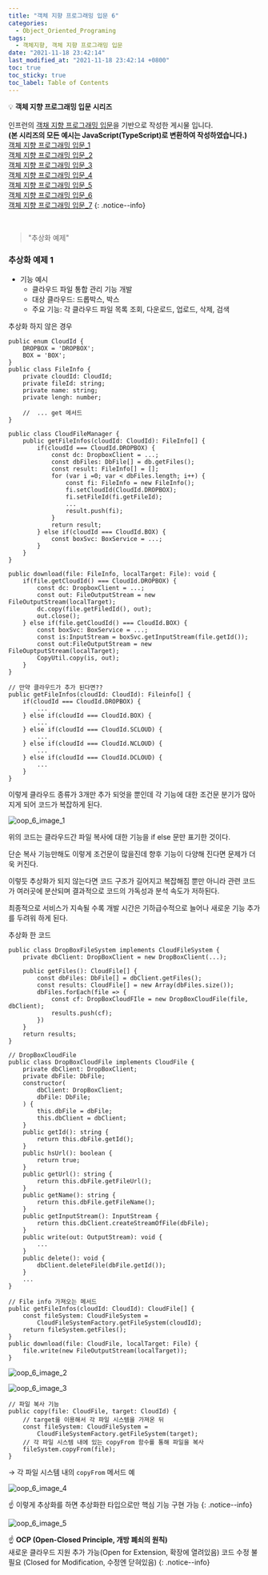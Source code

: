```yaml
---
title: "객체 지향 프로그래밍 입문 6"
categories:
  - Object_Oriented_Programing
tags:
  - 객체지향, 객체 지향 프로그래밍 입문
date: "2021-11-18 23:42:14"
last_modified_at: "2021-11-18 23:42:14 +0800"
toc: true
toc_sticky: true
toc_label: Table of Contents
---
```


💡 **객체 지향 프로그래밍 입문 시리즈**
<br><br> 인프런의 [객채 지향 프로그래밍 입문](https://www.inflearn.com/course/%EA%B0%9D%EC%B2%B4-%EC%A7%80%ED%96%A5-%ED%94%84%EB%A1%9C%EA%B7%B8%EB%9E%98%EB%B0%8D-%EC%9E%85%EB%AC%B8)을 기반으로 작성한 게시물 입니다.
<br> **(본 시리즈의 모든 예시는 JavaScript(TypeScript)로 변환하여 작성하였습니다.)**
<br> [객체 지향 프로그래밍 입문_1](https://kljopu.github.io/object_oriented_programing/oop_start_1/)
<br> [객체 지향 프로그래밍 입문_2](https://kljopu.github.io/object_oriented_programing/oop_start_2/)
<br> [객체 지향 프로그래밍 입문\_3](https://kljopu.github.io/object_oriented_programing/oop_start_3/)
<br> [객체 지향 프로그래밍 입문\_4](https://kljopu.github.io/object_oriented_programing/oop_start_4/)
<br> [객체 지향 프로그래밍 입문\_5](https://kljopu.github.io/object_oriented_programing/oop_start_5/)
<br> [객체 지향 프로그래밍 입문\_6](https://kljopu.github.io/object_oriented_programing/oop_start_6/)
<br> [객체 지향 프로그래밍 입문\_7](https://www.notion.so/_7-35065f3f7f65490cada89ccfe6825d28)
{: .notice--info}

<br>

> "추상화 예제"
> 

### 추상화 예제 1

- 기능 예시
    - 클라우드 파일 통합 관리 기능 개발
    - 대상 클라우드: 드롭박스, 박스
    - 주요 기능: 각 클라우드 파일 목록 조회, 다운로드, 업로드, 삭제, 검색

추상화 하지 않은 경우

```tsx
public enum CloudId {
	DROPBOX = 'DROPBOX';
	BOX = 'BOX';
}
public class FileInfo {
    private cloudId: CloudId;
    private fileId: string;
    private name: string;
    private lengh: number;

    //	... get 메서드
}

public class CloudFileManager {
    public getFileInfos(cloudId: CloudId): FileInfo[] {
        if(cloudId === CloudId.DROPBOX) {
            const dc: DropboxClient = ...;
            const dbFiles: DbFile[] = db.getFiles();
            const result: FileInfo[] = [];
            for (var i =0; var < dbFiles.length; i++) {
                const fi: FileInfo = new FileInfo();
                fi.setCloudId(CloudId.DROPBOX);
                fi.setFileId(fi.getFileId);
                ...
                result.push(fi);
            }
            return result;
        } else if(cloudId === CloudId.BOX) {
            const boxSvc: BoxService = ...;
        }
    }
}

public download(file: FileInfo, localTarget: File): void {
    if(file.getCloudId() === CloudId.DROPBOX) {
        const dc: DropboxClient = ...;
        const out: FileOutputStream = new FileOutputStream(localTarget);
        dc.copy(file.getFiledId(), out);
        out.close();
    } else if(file.getCloudId() === CloudId.BOX) {
        const boxSvc: BoxService = ...;
        const is:InputStream = boxSvc.getInputStream(file.getId());
        const out:FileOutputStream = new FileOuptputStream(localTarget);
        CopyUtil.copy(is, out);
    }
}

// 만약 클라우드가 추가 된다면??
public getFileInfos(cloudId: CloudId): Fileinfo[] {
    if(cloudId === CloudId.DROPBOX) {
        ...
    } else if(cloudId === CloudId.BOX) {
        ...
    } else if(cloudId === CloudId.SCLOUD) {
        ...
    } else if(cloudId === CloudId.NCLOUD) {
        ...
    } else if(cloudId === CloudId.DCLOUD) {
        ...
    }
}
```

이렇게 클라우드 종류가 3개만 추가 되엇을 뿐인데 각 기능에 대한 조건문 분기가 많아지게 되어 코드가 복잡하게 된다.

![oop_6_image_1](/assets/images/posts/oop6_1.png)

위의 코드는 클라우드간 파일 복사에 대한 기능을 if else 문만 표기한 것이다.

단순 복사 기능만해도 이렇게 조건문이 많을진데 향후 기능이 다양해 진다면 문제가 더욱 커진다.

이렇듯 추상화가 되지 않는다면 코드 구조가 길어지고 복잡해짐 뿐만 아니라 관련 코드가 여러곳에 분산되며 결과적으로 코드의 가독성과 분석 속도가 저하된다.

최종적으로 서비스가 지속될 수록 개발 시간은 기하급수적으로 늘어나 새로운 기능 추가를 두려워 하게 된다.

추상화 한 코드

```tsx
public class DropBoxFileSystem implements CloudFileSystem {
    private dbClient: DropBoxClient = new DropBoxClient(...);
	
    public getFiles(): CloudFile[] {
        const dbFiles: DbFile[] = dbClient.getFiles();
        const results: CloudFile[] = new Array(dbFiles.size());
        dbFiles.forEach(file => {
            const cf: DropBoxCloudFIle = new DropBoxCloudFile(file, dbClient);
            results.push(cf);
        })
    }
    return results;
}

// DropBoxCloudFile
public class DropBoxCloudFile implements CloudFile {	
    private dbClient: DropBoxClient;
    private dbFile: DbFile;
    constructor(
        dbClient: DropBoxClient;
        dbFile: DbFile;
    ) {
        this.dbFile = dbFile;
        this.dbClient = dbClient;
    }
    public getId(): string {
        return this.dbFile.getId();		
    }
    public hsUrl(): boolean {
        return true;
    }
    public getUrl(): string {
        return this.dbFile.getFileUrl();
    }
    public getName(): string {
        return this.dbFile.getFileName();		
    }
    public getInputStream(): InputStream {
        return this.dbClient.createStreamOfFile(dbFile);		
    }
    public write(out: OutputStream): void {
        ...
    }
    public delete(): void {
        dbClient.deleteFile(dbFile.getId());
    }
    ...
}

// File info 가져오는 메서드
public getFileInfos(cloudId: CloudId): CloudFile[] {
    const fileSystem: CloudFileSystem = 
        CloudFileSystemFactory.getFileSystem(cloudId);
    return fileSystem.getFiles();
}
public download(file: CloudFile, localTarget: File) {
    file.write(new FileOutputStream(localTarget));
}
```

![oop_6_image_2](/assets/images/posts/oop6_2.png)
<br>

![oop_6_image_3](/assets/images/posts/oop6_3.png)

```tsx
// 파일 복사 기능
public copy(file: CloudFile, target: CloudId) {
    // target을 이용해서 각 파일 시스템을 가져온 뒤
    const fileSystem: CloudFileSystem = 
        CloudFileSystemFactory.getFileSystem(target);
    // 각 파일 시스템 내에 있는 copyFrom 함수를 통해 파일을 복사
    fileSystem.copyFrom(file);
}
```

→ 각 파일 시스템 내의 `copyFrom` 메서드 예

![oop_6_image_4](/assets/images/posts/oop6_4.png)


:point_up: 이렇게 추상화를 하면 추상화한 타입으로만 핵심 기능 구현 가능
{: .notice--info}


![oop_6_image_5](/assets/images/posts/oop6_5.png)


:point_up: **OCP (Open-Closed Principle, 개방 폐쇠의 원칙)**
<br> 새로운 클라우드 지원 추가 가능(Open for Extension, 확장에 열려있음)
코드 수정 불필요 (Closed for Modification, 수정엔 닫혀있음)
{: .notice--info}
